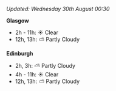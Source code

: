 *Updated: Wednesday 30th August 00:30*

**Glasgow**

* 2h - 11h: :sunny: Clear
* 12h, 13h: :partly_sunny: Partly Cloudy

**Edinburgh**

* 2h, 3h: :partly_sunny: Partly Cloudy
* 4h - 11h: :sunny: Clear
* 12h, 13h: :partly_sunny: Partly Cloudy
